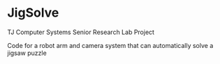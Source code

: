 # JigSolve

TJ Computer Systems Senior Research Lab Project

Code for a robot arm and camera system that can automatically solve a jigsaw puzzle